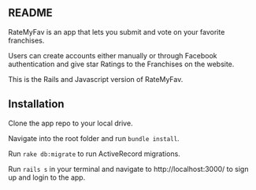 ## README

RateMyFav is an app that lets you submit and vote on your favorite franchises.

Users can create accounts either manually or through Facebook authentication and give star Ratings to the Franchises on the website.

This is the Rails and Javascript version of RateMyFav.

## Installation

Clone the app repo to your local drive. 

Navigate into the root folder and run `bundle install`.

Run `rake db:migrate` to run ActiveRecord migrations.

Run `rails s` in your terminal and navigate to http://localhost:3000/ to sign up and login to the app.
